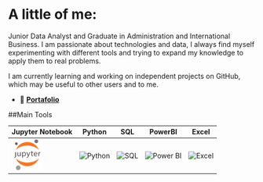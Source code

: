# A little of me:
Junior Data Analyst and Graduate in Administration and International Business. I am passionate about technologies and data, I always find myself experimenting with different tools and trying to expand my knowledge to apply them to real problems.

I am currently learning and working on independent projects on GitHub, which may be useful to other users and to me.

- 📂 **[Portafolio](https://github.com/DanielCortez94?tab=repositories)**

##Main Tools

| Jupyter Notebook | Python | SQL | PowerBI | Excel |
|-------------------|--------|-----|---------|-------|
| <img src="https://raw.githubusercontent.com/github/explore/main/topics/jupyter-notebook/jupyter-notebook.png" alt="Jupyter" width="64"> | <img src="https://img.icons8.com/color/48/000000/python.png" alt="Python" width="64"> |  <img src="https://img.icons8.com/ios-filled/50/000000/database.png" alt="SQL" width="64">        | <img src="https://img.icons8.com/color/48/000000/power-bi.png" alt="Power BI" width="64"> |  <img src="https://img.icons8.com/color/48/000000/microsoft-excel-2019.png" alt="Excel" width="64"> |


